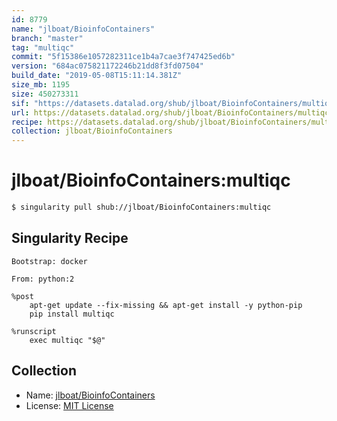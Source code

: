 ```yaml
---
id: 8779
name: "jlboat/BioinfoContainers"
branch: "master"
tag: "multiqc"
commit: "5f15386e1057282311ce1b4a7cae3f747425ed6b"
version: "684ac075821172246b21dd8f3fd07504"
build_date: "2019-05-08T15:11:14.381Z"
size_mb: 1195
size: 450273311
sif: "https://datasets.datalad.org/shub/jlboat/BioinfoContainers/multiqc/2019-05-08-5f15386e-684ac075/684ac075821172246b21dd8f3fd07504.simg"
url: https://datasets.datalad.org/shub/jlboat/BioinfoContainers/multiqc/2019-05-08-5f15386e-684ac075/
recipe: https://datasets.datalad.org/shub/jlboat/BioinfoContainers/multiqc/2019-05-08-5f15386e-684ac075/Singularity
collection: jlboat/BioinfoContainers
---
```


# jlboat/BioinfoContainers:multiqc

```bash
$ singularity pull shub://jlboat/BioinfoContainers:multiqc
```

## Singularity Recipe

```singularity
Bootstrap: docker

From: python:2

%post
    apt-get update --fix-missing && apt-get install -y python-pip
    pip install multiqc

%runscript
    exec multiqc "$@"
```

## Collection

 - Name: [jlboat/BioinfoContainers](https://github.com/jlboat/BioinfoContainers)
 - License: [MIT License](https://api.github.com/licenses/mit)

